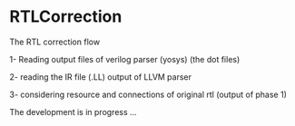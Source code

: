 # RTLCorrection

The RTL correction flow

1- Reading output files of verilog parser (yosys) (the dot files)

2- reading the IR file (.LL) output of LLVM parser

3- considering resource and connections of original rtl (output of phase 1) 

The development is in progress ...
